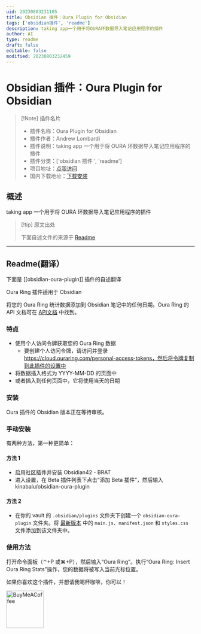 ```yaml
---
uid: 20230803231105
title: Obsidian 插件：Oura Plugin for Obsidian
tags: ['obsidian插件', 'readme']
description: taking app一个用于将OURA环数据导入笔记应用程序的插件
author: AI
type: readme
draft: false
editable: false
modified: 20230803232459
---
```


# Obsidian 插件：Oura Plugin for Obsidian

> [!Note] 插件名片
> - 插件名称：Oura Plugin for Obsidian
> - 插件作者：Andrew Lombardi
> - 插件说明：taking app 一个用于将 OURA 环数据导入笔记应用程序的插件
> - 插件分类：['obsidian 插件 ', 'readme']
> - 项目地址：[点我访问](https://github.com/kinabalu/obsidian-oura-plugin)
> - 国内下载地址：[下载安装](https://pkmer.cn/products/plugin/pluginMarket/?obsidian-oura-plugin)

## 概述

taking app 一个用于将 OURA 环数据导入笔记应用程序的插件

> [!tip] 原文出处
>
>下面自述文件的来源于 [Readme](https://ghproxy.net/https://raw.githubusercontent.com/kinabalu/obsidian-oura-plugin/master/README.md)
>

---

## Readme(翻译）

下面是 [[obsidian-oura-plugin]] 插件的自述翻译

Oura Ring 插件适用于 Obsidian

将您的 Oura Ring 统计数据添加到 Obsidian 笔记中的任何日期。Oura Ring 的 API 文档可在 [API文档](https://cloud.ouraring.com/docs) 中找到。

### 特点

- 使用个人访问令牌获取您的 Oura Ring 数据
  - 要创建个人访问令牌，请访问并登录 <https://cloud.ouraring.com/personal-access-tokens，然后将令牌复制到此插件的设置中>
- 将数据插入格式为 YYYY-MM-DD 的页面中
- 或者插入到任何页面中，它将使用当天的日期

### 安装

Oura 插件的 Obsidian 版本正在等待审核。

### 手动安装

有两种方法，第一种更简单：

#### 方法 1

- 启用社区插件并安装 Obsidian42 - BRAT
- 进入设置，在 Beta 插件列表下点击“添加 Beta 插件”，然后输入 kinabalu/obsidian-oura-plugin

#### 方法 2

- 在你的 vault 的 `.obsidian/plugins` 文件夹下创建一个 `obsidian-oura-plugin` 文件夹。将 [最新版本](https://github.com/kinabalu/obsidian-oura-plugin/releases) 中的 `main.js`、`manifest.json` 和 `styles.css` 文件添加到该文件夹中。

### 使用方法

打开命令面板（⌃+P 或⌘+P），然后输入“Oura Ring”。执行“Oura Ring: Insert Oura Ring Stats”操作，您的数据将被写入当前光标位置。

如果你喜欢这个插件，并想请我喝杯咖啡，你可以！

[<img src="https://cdn.buymeacoffee.com/buttons/v2/default-violet.png" alt="BuyMeACoffee" width="100">](https://www.buymeacoffee.com/andrewlombardi)
